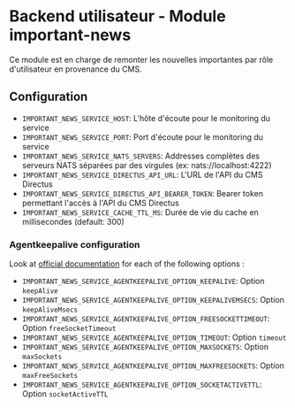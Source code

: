 # Backend utilisateur - Module important-news

Ce module est en charge de remonter les nouvelles importantes par rôle d'utilisateur en provenance du CMS.

## Configuration
- `IMPORTANT_NEWS_SERVICE_HOST`: L'hôte d'écoute pour le monitoring du service
- `IMPORTANT_NEWS_SERVICE_PORT`: Port d'écoute pour le monitoring du service
- `IMPORTANT_NEWS_SERVICE_NATS_SERVERS`: Addresses complètes des serveurs NATS séparées par des virgules (ex: nats://localhost:4222)
- `IMPORTANT_NEWS_SERVICE_DIRECTUS_API_URL`: L'URL de l'API du CMS Directus
- `IMPORTANT_NEWS_SERVICE_DIRECTUS_API_BEARER_TOKEN`: Bearer token permettant l'accès à l'API du CMS Directus
- `IMPORTANT_NEWS_SERVICE_CACHE_TTL_MS`: Durée de vie du cache en millisecondes (default: 300)

### Agentkeepalive configuration
Look at [official documentation](https://github.com/node-modules/agentkeepalive#new-agentoptions) for each of the following options :
- `IMPORTANT_NEWS_SERVICE_AGENTKEEPALIVE_OPTION_KEEPALIVE`: Option `keepAlive`
- `IMPORTANT_NEWS_SERVICE_AGENTKEEPALIVE_OPTION_KEEPALIVEMSECS`: Option `keepAliveMsecs`
- `IMPORTANT_NEWS_SERVICE_AGENTKEEPALIVE_OPTION_FREESOCKETTIMEOUT`: Option `freeSocketTimeout`
- `IMPORTANT_NEWS_SERVICE_AGENTKEEPALIVE_OPTION_TIMEOUT`: Option `timeout`
- `IMPORTANT_NEWS_SERVICE_AGENTKEEPALIVE_OPTION_MAXSOCKETS`: Option `maxSockets`
- `IMPORTANT_NEWS_SERVICE_AGENTKEEPALIVE_OPTION_MAXFREESOCKETS`: Option `maxFreeSockets`
- `IMPORTANT_NEWS_SERVICE_AGENTKEEPALIVE_OPTION_SOCKETACTIVETTL`: Option `socketActiveTTL`
